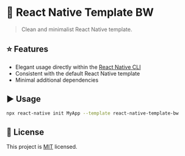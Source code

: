 # :space_invader: React Native Template BW


> Clean and minimalist React Native template.

## :star: Features

- Elegant usage directly within the [React Native CLI](https://github.com/react-native-community/cli)
- Consistent with the default React Native template
- Minimal additional dependencies

## :arrow_forward: Usage

```sh
npx react-native init MyApp --template react-native-template-bw
```

## :bookmark: License

This project is [MIT](LICENSE) licensed.
